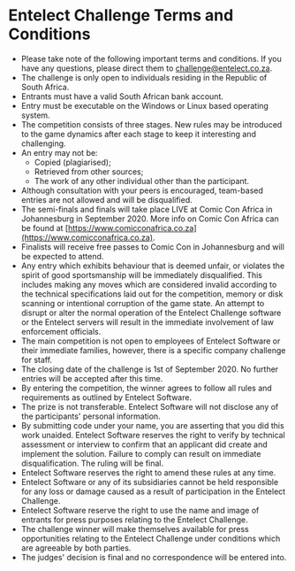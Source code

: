 # Entelect Challenge Terms and Conditions
                                            
* Please take note of the following important terms and conditions. If you have any questions, please direct them to [challenge@entelect.co.za](challenge@entelect.co.za).
* The challenge is only open to individuals residing in the Republic of South Africa.
* Entrants must have a valid South African bank account.
* Entry must be executable on the Windows or Linux based operating system.
* The competition consists of three stages. New rules may be introduced to the game dynamics after each stage to keep it interesting and challenging. 
* An entry may not be:
    * Copied (plagiarised);
    * Retrieved from other sources;
    * The work of any other individual other than the participant.
* Although consultation with your peers is encouraged, team-based entries are not allowed and will be disqualified.
* The semi-finals and finals will take place LIVE at Comic Con Africa in Johannesburg in September 2020. More info on Comic Con Africa can be found at [https://www.comicconafrica.co.za](https://www.comicconafrica.co.za).
* Finalists will receive free passes to Comic Con in Johannesburg and will be expected to attend.
* Any entry which exhibits behaviour that is deemed unfair, or violates the spirit of good sportsmanship will be immediately disqualified. 
This includes making any moves which are considered 
invalid according to the technical specifications laid out for the competition, memory or disk scanning or intentional corruption of the game state. 
An attempt to disrupt or alter the normal operation of the Entelect Challenge software or the Entelect servers will result in the immediate involvement of law enforcement officials.
* The main competition is not open to employees of Entelect Software or their immediate families, however, there is a specific company challenge for staff.
* The closing date of the challenge is 1st of September 2020. No further entries will be accepted after this time.
* By entering the competition, the winner agrees to follow all rules and requirements as outlined by Entelect Software.
* The prize is not transferable. Entelect Software will not disclose any of the participants' personal information.
* By submitting code under your name, you are asserting that you did this work unaided. Entelect Software reserves the right to verify by technical assessment or interview to confirm that an applicant did create and implement the solution. Failure to comply can result on immediate disqualification. The ruling will be final.
* Entelect Software reserves the right to amend these rules at any time.
* Entelect Software or any of its subsidiaries cannot be held responsible for any loss or damage caused as a result of participation in the Entelect Challenge.
* Entelect Software reserve the right to use the name and image of entrants for press purposes relating to the Entelect Challenge.
* The challenge winner will make themselves available for press opportunities relating to the Entelect Challenge under conditions which are agreeable by both parties.
* The judges' decision is final and no correspondence will be entered into.
